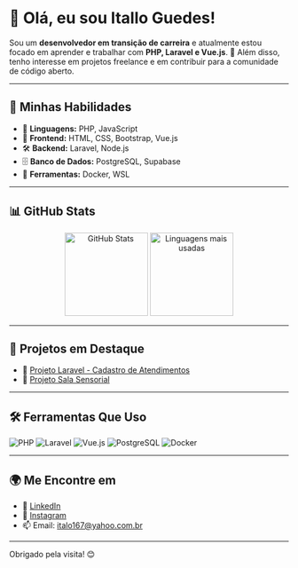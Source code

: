# 👋 Olá, eu sou Itallo Guedes!

Sou um **desenvolvedor em transição de carreira** e atualmente estou focado em aprender e trabalhar com **PHP, Laravel e Vue.js**. 🎯 Além disso, tenho interesse em projetos freelance e em contribuir para a comunidade de código aberto.

---

## 🌟 Minhas Habilidades

- 🚀 **Linguagens:** PHP, JavaScript
- 🎨 **Frontend:** HTML, CSS, Bootstrap, Vue.js
- 🛠️ **Backend:** Laravel, Node.js
- 🗄️ **Banco de Dados:** PostgreSQL, Supabase
- 🐳 **Ferramentas:** Docker, WSL

---

## 📊 GitHub Stats

<div align="center">
  <img src="https://github-readme-stats.vercel.app/api?username=ItalloGuedes&show_icons=true&theme=radical" alt="GitHub Stats" height="150px" />
  <img src="https://github-readme-stats.vercel.app/api/top-langs/?username=ItalloGuedes&layout=compact&theme=radical" alt="Linguagens mais usadas" height="150px" />
</div>

---

## 🚀 Projetos em Destaque

- 🔗 [Projeto Laravel - Cadastro de Atendimentos](https://github.com/ItalloGuedes/cadastro-atendimentos)
- 🔗 [Projeto Sala Sensorial](https://github.com/ItalloGuedes/sala-sensorial)

---

## 🛠️ Ferramentas Que Uso

![PHP](https://img.shields.io/badge/PHP-777BB4?style=for-the-badge&logo=php&logoColor=white)
![Laravel](https://img.shields.io/badge/Laravel-FF2D20?style=for-the-badge&logo=laravel&logoColor=white)
![Vue.js](https://img.shields.io/badge/Vue.js-35495E?style=for-the-badge&logo=vue.js&logoColor=4FC08D)
![PostgreSQL](https://img.shields.io/badge/PostgreSQL-336791?style=for-the-badge&logo=postgresql&logoColor=white)
![Docker](https://img.shields.io/badge/Docker-2496ED?style=for-the-badge&logo=docker&logoColor=white)

---

## 🌍 Me Encontre em

- 💼 [LinkedIn](https://www.linkedin.com/in/italloguedes)
- 📸 [Instagram](https://instagram.com/italloguedes) 
- 📫 Email: [italo167@yahoo.com.br](mailto:italo167@yahoo.com.br)

---

Obrigado pela visita! 😊

